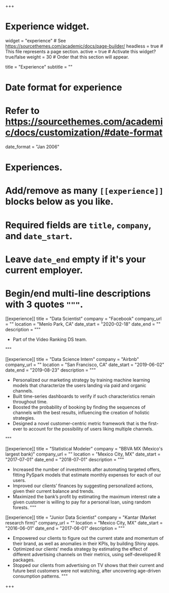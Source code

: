 +++
# Experience widget.
widget = "experience"  # See https://sourcethemes.com/academic/docs/page-builder/
headless = true  # This file represents a page section.
active = true  # Activate this widget? true/false
weight = 30  # Order that this section will appear.

title = "Experience"
subtitle = ""

# Date format for experience
#   Refer to https://sourcethemes.com/academic/docs/customization/#date-format
date_format = "Jan 2006"

# Experiences.
#   Add/remove as many `[[experience]]` blocks below as you like.
#   Required fields are `title`, `company`, and `date_start`.
#   Leave `date_end` empty if it's your current employer.
#   Begin/end multi-line descriptions with 3 quotes `"""`.
[[experience]]
  title = "Data Scientist"
  company = "Facebook"
  company_url = ""
  location = "Menlo Park, CA"
  date_start = "2020-02-18"
  date_end = ""
  description = """
  * Part of the Video Ranking DS team.

"""

[[experience]]
  title = "Data Science Intern"
  company = "Airbnb"
  company_url = ""
  location = "San Francisco, CA"
  date_start = "2019-06-02"
  date_end = "2019-08-23"
  description = """
  * Personalized our marketing strategy by training machine learning models that characterize the users landing via paid and organic channels.
  * Built time-series dashboards to verify if such characteristics remain throughout time.
  * Boosted the probability of booking by finding the sequences of channels with the best results, influencing the creation of holistic strategies.
  * Designed a novel customer-centric metric framework that is the first-ever to account for the possibility of users liking multiple channels.

"""

[[experience]]
  title = "Statistical Modeler"
  company = "BBVA MX (Mexico's largest bank)"
  company_url = ""
  location = "Mexico City, MX"
  date_start = "2017-07-01"
  date_end = "2018-07-01"
  description = """
  * Increased the number of investments after automating targeted offers, fitting PySpark models that estimate monthly expenses for each of our users.
  * Improved our clients’ finances by suggesting personalized actions, given their current balance and trends.
  * Maximized the bank’s profit by estimating the maximum interest rate a given customer is willing to pay for a personal loan, using random forests.
"""

[[experience]]
  title = "Junior Data Scientist"
  company = "Kantar (Market research firm)"
  company_url = ""
  location = "Mexico City, MX"
  date_start = "2016-06-01"
  date_end = "2017-06-01"
  description = """
  * Empowered our clients to figure out the current state and momentum of their brand, as well as anomalies in their KPIs, by building Shiny apps.
  * Optimized our clients’ media strategy by estimating the effect of different advertising channels on their metrics, using self-developed R packages.
  * Stopped our clients from advertising on TV shows that their current and future best customers were not watching, after uncovering age-driven consumption patterns.
"""

+++
